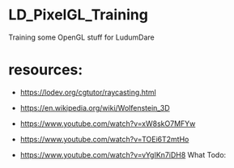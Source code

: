 # LD_PixelGL_Training
Training some OpenGL stuff for LudumDare

# resources:

- https://lodev.org/cgtutor/raycasting.html

- https://en.wikipedia.org/wiki/Wolfenstein_3D

- https://www.youtube.com/watch?v=xW8skO7MFYw

- https://www.youtube.com/watch?v=TOEi6T2mtHo

- https://www.youtube.com/watch?v=vYgIKn7iDH8
What Todo:

